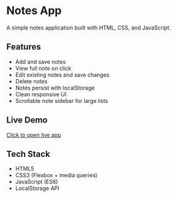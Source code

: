 # Notes App

A simple notes application built with HTML, CSS, and JavaScript.

## Features

- Add and save notes
- View full note on click
- Edit existing notes and save changes
- Delete notes
- Notes persist with localStorage
- Clean responsive UI
- Scrollable note sidebar for large lists

## Live Demo

[Click to open live app](https://ivan-grozni-2.github.io/notes-app/)

## Tech Stack

- HTML5
- CSS3 (Flexbox + media queries)
- JavaScript (ES6)
- LocalStorage API
